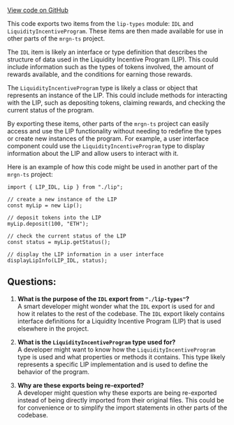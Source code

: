 [View code on GitHub](https://github.com/mrgnlabs/mrgn-ts/packages/lip-client/src/idl/index.ts)

This code exports two items from the `lip-types` module: `IDL` and `LiquidityIncentiveProgram`. These items are then made available for use in other parts of the `mrgn-ts` project.

The `IDL` item is likely an interface or type definition that describes the structure of data used in the Liquidity Incentive Program (LIP). This could include information such as the types of tokens involved, the amount of rewards available, and the conditions for earning those rewards.

The `LiquidityIncentiveProgram` type is likely a class or object that represents an instance of the LIP. This could include methods for interacting with the LIP, such as depositing tokens, claiming rewards, and checking the current status of the program.

By exporting these items, other parts of the `mrgn-ts` project can easily access and use the LIP functionality without needing to redefine the types or create new instances of the program. For example, a user interface component could use the `LiquidityIncentiveProgram` type to display information about the LIP and allow users to interact with it.

Here is an example of how this code might be used in another part of the `mrgn-ts` project:

```
import { LIP_IDL, Lip } from "./lip";

// create a new instance of the LIP
const myLip = new Lip();

// deposit tokens into the LIP
myLip.deposit(100, "ETH");

// check the current status of the LIP
const status = myLip.getStatus();

// display the LIP information in a user interface
displayLipInfo(LIP_IDL, status);
```

## Questions:

1. **What is the purpose of the `IDL` export from `"./lip-types"`?**\
   A smart developer might wonder what the `IDL` export is used for and how it relates to the rest of the codebase. The `IDL` export likely contains interface definitions for a Liquidity Incentive Program (LIP) that is used elsewhere in the project.

2. **What is the `LiquidityIncentiveProgram` type used for?**\
   A developer might want to know how the `LiquidityIncentiveProgram` type is used and what properties or methods it contains. This type likely represents a specific LIP implementation and is used to define the behavior of the program.

3. **Why are these exports being re-exported?**\
   A developer might question why these exports are being re-exported instead of being directly imported from their original files. This could be for convenience or to simplify the import statements in other parts of the codebase.
